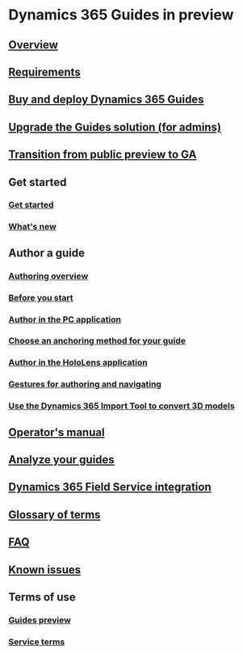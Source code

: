 # Dynamics 365 Guides in preview
## [Overview](index.md)
## [Requirements](requirements.md)
## [Buy and deploy Dynamics 365 Guides](setup.md)
## [Upgrade the Guides solution (for admins)](upgrade.md)
## [Transition from public preview to GA](transition.md)
## Get started
### [Get started](get-started.md)
### [What's new](new.md)
## Author a guide
### [Authoring overview](authoring-overview.md)
### [Before you start](before-you-start.md)
### [Author in the PC application](pc-authoring.md)
### [Choose an anchoring method for your guide](anchor.md)
### [Author in the HoloLens application](hololens-authoring.md)
### [Gestures for authoring and navigating](authoring-gestures.md)
### [Use the Dynamics 365 Import Tool to convert 3D models](import-tool.md)
## [Operator's manual](operator-guide.md)
## [Analyze your guides](analytics-guide.md)
## [Dynamics 365 Field Service integration](field-service.md)
## [Glossary of terms](glossary.md)
## [FAQ](faq.md)
## [Known issues](known-issues.md)
## Terms of use
### [Guides preview](../legal/guides-preview.md)
### [Service terms](../legal/guides-service-terms.md)

